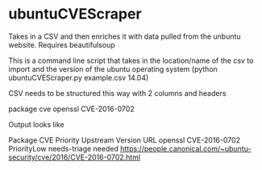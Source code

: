 # ubuntuCVEScraper
Takes in a CSV and then enriches it with data pulled from the unbuntu website. Requires beautifulsoup

This is a command line script that takes in the location/name of the csv to import and the version of the ubuntu operating system (python ubuntuCVEScraper.py example.csv 14.04)

CSV needs to be structured this way with 2 columns and headers

package	cve
openssl	CVE-2016-0702

Output looks like

Package	CVE	Priority	Upstream	Version	URL
openssl	CVE-2016-0702	PriorityLow	needs-triage	needed	https://people.canonical.com/~ubuntu-security/cve/2016/CVE-2016-0702.html



